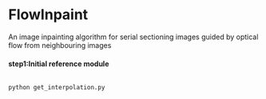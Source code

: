 # FlowInpaint
An image inpainting algorithm for serial sectioning images guided by optical flow from neighbouring images


#### step1:Initial reference module
```python

python get_interpolation.py
```
